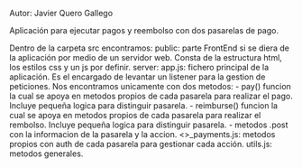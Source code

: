Autor: Javier Quero Gallego

Aplicación para ejecutar pagos y reembolso con dos pasarelas de pago.

Dentro de la carpeta src encontramos:
    public: parte FrontEnd si se diera de la aplicación por medio de un servidor web. Consta de la estructura html, los estilos css y un js por definir.
    server:
        app.js: fichero principal de la aplicación. Es el encargado de levantar un listener para la gestion de peticiones. Nos encontramos unicamente con dos metodos:
            - pay() funcion la cual se apoya en metodos propios de cada pasarela para realizar el pago. Incluye pequeña logica para distinguir pasarela.
            - reimburse() funcion la cual se apoya en metodos propios de cada pasarela para realizar el rembolso. Incluye pequeña logica para distinguir pasarela.
            - metodos .post con la informacion de la pasarela y la accion.
        <>_payments.js: metodos propios con auth de cada pasarela para gestionar cada acción.
        utils.js: metodos generales.